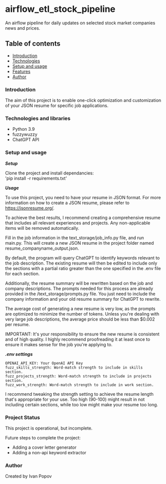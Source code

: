 # airflow_etl_stock_pipeline

An airflow pipeline for daily updates on selected stock market companies news and prices.

## Table of contents

* [Introduction](#Introduction)
* [Technologies](#Technologies)
* [Setup and usage](#setup-and-usage)
* [Features](#features)
* [Author](#Author)

### Introduction

The aim of this project is to enable one-click optimization and customization of your JSON resume for specific job applications.
### Technologies and libraries

* Python 3.9
* fuzzywuzzy
* ChatGPT API

### Setup and usage

***Setup***

Clone the project and install dependancies: \
'pip install -r requirements.txt'

***Usage***

To use this project, you need to have your resume in JSON format. For more information on how to create a JSON resume, please refer to https://jsonresume.org/.

To achieve the best results, I recommend creating a comprehensive resume that includes all relevant experiences and projects. Any non-applicable items will be removed automatically.

Fill in the job information in the text_storage/job_info.py file, and run main.py. This will create a new JSON resume in the project folder named resume_companyname_output.json.

By default, the program will query ChatGPT to identify keywords relevant to the job description. The existing resume will then be edited to include only the sections with a partial ratio greater than the one specified in the .env file for each section.

Additionally, the resume summary will be rewritten based on the job and company descriptions. The prompts needed for this process are already provided in the /text_storage/prompts.py file. You just need to include the company information and your old resume summary for ChatGPT to rewrite.

The average cost of generating a new resume is very low, as the prompts are optimized to minimize the number of tokens. Unless you're dealing with very large job descriptions, the average price should be less than $0.002 per resume.

IMPORTANT: It's your responsibility to ensure the new resume is consistent and of high quality. I highly recommend proofreading it at least once to ensure it makes sense for the job you're applying to.

***.env settings***
```
OPENAI_API_KEY: Your OpenAI API Key
fuzz_skills_strength: Word-match strength to include in skills section.
fuzz_projects_strength: Word-match strength to include in projects section.
fuzz_work_strength: Word-match strength to include in work section.
```

I recommend tweaking the strength setting to achieve the resume length that's appropriate for your use.
Too high (90-100) might result in not including certain sections, while too low might make 
your resume too long.

### Project Status
This project is operational, but incomplete.

Future steps to complete the project:

* Adding a cover letter generator
* Adding a non-api keyword extractor

### Author

Created by Ivan Popov

